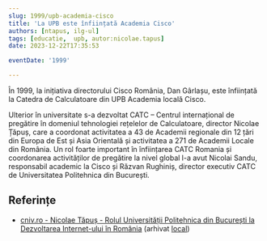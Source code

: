 ```yaml
---
slug: 1999/upb-academia-cisco
title: 'La UPB este înființată Academia Cisco'
authors: [ntapus, ilg-ul]
tags: [educatie,  upb, autor:nicolae.tapus]
date: 2023-12-22T17:35:53

eventDate: '1999'

---
```


În 1999, la inițiativa directorului Cisco România, Dan Gârlașu,
este înființată la Catedra de Calculatoare din UPB Academia locală Cisco.

<!-- truncate -->

Ulterior în universitate s-a dezvoltat CATC – Centrul internațional
de pregătire în domeniul tehnologiei rețelelor de Calculatoare,
director Nicolae Țăpuș, care a coordonat activitatea a 43 de Academii
regionale din 12 țări din Europa de Est și Asia Orientală și activitatea
a 271 de Academii Locale din România. Un rol foarte important în
înființarea CATC Romania și coordonarea activităților de pregătire
la nivel global l-a avut Nicolai Sandu, responsabil academic la
Cisco și Răzvan Rughiniș, director executiv CATC de Universitatea
Politehnica din București.

## Referințe

- [cniv.ro - Nicolae Tăpuș - Rolul Universității Politehnica din București la Dezvoltarea Internet-ului în România](https://cniv.ro/documents/26/CNIV_Volum_Aniversar_2023_-_Versiune_Online_DPxioQg.pdf)  (arhivat [local](https://cronica-it.github.io/arhiva/))

